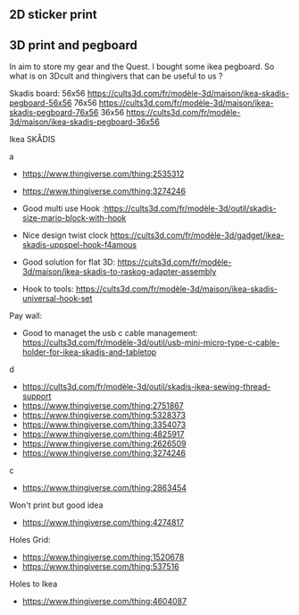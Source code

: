 ## 2D sticker print



## 3D print and pegboard 

In aim to store my gear and the Quest. I bought some ikea pegboard.
So what is on 3Dcult and thingivers that can be useful to us ?


Skadis board: 
56x56 https://cults3d.com/fr/modèle-3d/maison/ikea-skadis-pegboard-56x56
76x56 https://cults3d.com/fr/modèle-3d/maison/ikea-skadis-pegboard-76x56
36x56 https://cults3d.com/fr/modèle-3d/maison/ikea-skadis-pegboard-36x56

Ikea SKÅDIS


 a
 - https://www.thingiverse.com/thing:2535312
 - https://www.thingiverse.com/thing:3274246
 - Good multi use Hook :https://cults3d.com/fr/modèle-3d/outil/skadis-size-mario-block-with-hook
 - Nice design twist clock https://cults3d.com/fr/modèle-3d/gadget/ikea-skadis-uppspel-hook-f4amous
 - Good solution for flat 3D: https://cults3d.com/fr/modèle-3d/maison/ikea-skadis-to-raskog-adapter-assembly

- Hook to tools: https://cults3d.com/fr/modèle-3d/maison/ikea-skadis-universal-hook-set

Pay wall:
- Good to managet the usb c cable management: https://cults3d.com/fr/modèle-3d/outil/usb-mini-micro-type-c-cable-holder-for-ikea-skadis-and-tabletop

 d
- https://cults3d.com/fr/modèle-3d/outil/skadis-ikea-sewing-thread-support 
- https://www.thingiverse.com/thing:2751867
- https://www.thingiverse.com/thing:5328373
- https://www.thingiverse.com/thing:3354073
- https://www.thingiverse.com/thing:4825917
- https://www.thingiverse.com/thing:2626509
- https://www.thingiverse.com/thing:3274246

c
- https://www.thingiverse.com/thing:2863454

Won't print but good idea
- https://www.thingiverse.com/thing:4274817

Holes Grid:
- https://www.thingiverse.com/thing:1520678
- https://www.thingiverse.com/thing:537516


Holes to Ikea
- https://www.thingiverse.com/thing:4604087
